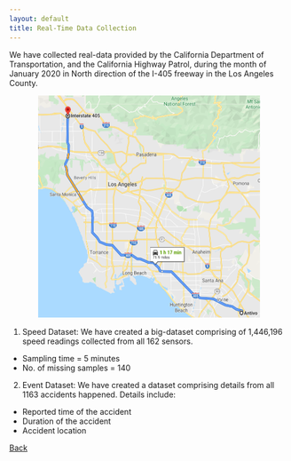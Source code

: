 ```yaml
---
layout: default
title: Real-Time Data Collection
---
```

We have collected real-data provided by the California Department of Transportation, and  the California Highway Patrol, during the month of January 2020 in North direction of the I-405 freeway in the Los Angeles County. 

<p align="center">
  <img src="../images/g_map1.png" height="400" width="400">
 </p>
    

1. Speed Dataset:  We have created a big-dataset comprising of 1,446,196 speed readings collected from all 162 sensors.
  - Sampling time = 5 minutes
  - No. of missing samples = 140

2. Event Dataset:  We have created a dataset comprising details from all 1163 accidents happened. Details include:
  - Reported time of the accident
  - Duration of the accident
  - Accident location


[Back](../)
